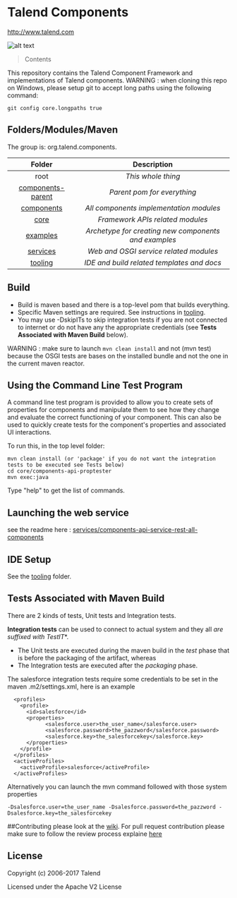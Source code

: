 # Talend Components
http://www.talend.com

![alt text](https://www.talend.com/wp-content/uploads/2016/07/talend-logo.png "Talend")


> Contents

This repository contains the Talend Component Framework and implementations of Talend components.
WARNING : when cloning this repo on Windows, please setup git to accept long paths using the following command:
```
git config core.longpaths true
```

## Folders/Modules/Maven

The group is: org.talend.components.

| Folder                                         | Description                                         |
|:----------------------------------------------:|:---------------------------------------------------:|
| root                                           | *This whole thing*                                  |
| [components-parent](components-parent)         | *Parent pom for everything*                         |
| [components](components)                       | *All components implementation modules*             |
| [core](core)                                   | *Framework APIs related modules*                    |
| [examples](examples)                           | *Archetype for creating new components and examples*|
| [services](services)                           | *Web and OSGI service related modules*              |
| [tooling](tooling)                             | *IDE and build related templates and docs*          |


## Build
- Build is maven based and there is a top-level pom that builds everything.
- Specific Maven settings are required. See instructions in [tooling](/tooling/).
- You may use -DskipITs to skip integration tests if you are not connected to internet or do not have any the appropriate credentials (see **Tests Associated with Maven Build** below).

WARNING : make sure to launch `mvn clean install` and not (mvn test) because the OSGI tests are bases on the installed bundle and not the one in the current maven reactor.



## Using the Command Line Test Program

A command line test program is provided to allow you to create sets of properties for 
components and manipulate them to see how they change and evaluate the correct functioning
of your component. This can also be used to quickly create tests for the component's properties
and associated UI interactions.

To run this, in the top level folder:

```
mvn clean install (or 'package' if you do not want the integration tests to be executed see Tests below)
cd core/components-api-proptester
mvn exec:java
```

Type "help" to get the list of commands.

## Launching the web service

see the readme here : [services/components-api-service-rest-all-components](/services/components-api-service-rest-all-components/)


## IDE Setup
See the [tooling](/tooling/) folder.

## Tests Associated with Maven Build 
There are 2 kinds of tests, Unit tests and Integration tests.

**Integration tests** can be used to connect to actual system and they all *are suffixed with TestIT**. 
  - The Unit tests are executed during the maven build in the *test* phase that is before the packaging of the artifact, whereas 
  - The Integration tests are executed after the *packaging* phase. 

The salesforce integration tests require some credentials to be set in the maven .m2/settings.xml, here is an example
```
  <profiles>
    <profile>
      <id>salesforce</id>
      <properties>
            <salesforce.user>the_user_name</salesforce.user>
            <salesforce.password>the_pazzword</salesforce.password>
            <salesforce.key>the_salesforcekey</salesforce.key>            
      </properties>
    </profile>
  </profiles>
  <activeProfiles>
    <activeProfile>salesforce</activeProfile>
  </activeProfiles>
```
Alternatively you can launch the mvn command followed with those system properties
```
-Dsalesforce.user=the_user_name -Dsalesforce.password=the_pazzword -Dsalesforce.key=the_salesforcekey
```

##Contributing
please look at the [wiki](https://github.com/Talend/components/wiki).
For pull request contribution please make sure to follow the review process explaine [here](/CONTRIBUTING.md)

## License

Copyright (c) 2006-2017 Talend

Licensed under the Apache V2 License
